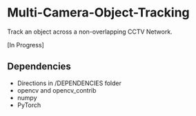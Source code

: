 # Multi-Camera-Object-Tracking
Track an object across a non-overlapping CCTV Network.

[In Progress]


## Dependencies
+ Directions in /DEPENDENCIES folder
+ opencv and opencv_contrib
+ numpy
+ PyTorch

